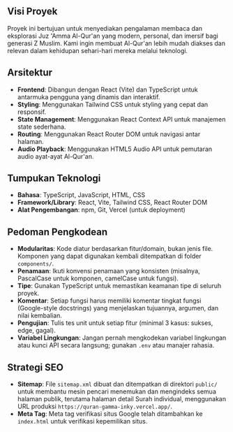 ## Visi Proyek

Proyek ini bertujuan untuk menyediakan pengalaman membaca dan eksplorasi Juz 'Amma Al-Qur'an yang modern, personal, dan imersif bagi generasi Z Muslim. Kami ingin membuat Al-Qur'an lebih mudah diakses dan relevan dalam kehidupan sehari-hari mereka melalui teknologi.

## Arsitektur

- **Frontend**: Dibangun dengan React (Vite) dan TypeScript untuk antarmuka pengguna yang dinamis dan interaktif.
- **Styling**: Menggunakan Tailwind CSS untuk styling yang cepat dan responsif.
- **State Management**: Menggunakan React Context API untuk manajemen state sederhana.
- **Routing**: Menggunakan React Router DOM untuk navigasi antar halaman.
- **Audio Playback**: Menggunakan HTML5 Audio API untuk pemutaran audio ayat-ayat Al-Qur'an.

## Tumpukan Teknologi

- **Bahasa**: TypeScript, JavaScript, HTML, CSS
- **Framework/Library**: React, Vite, Tailwind CSS, React Router DOM
- **Alat Pengembangan**: npm, Git, Vercel (untuk deployment)

## Pedoman Pengkodean

- **Modularitas**: Kode diatur berdasarkan fitur/domain, bukan jenis file. Komponen yang dapat digunakan kembali ditempatkan di folder `components/`.
- **Penamaan**: Ikuti konvensi penamaan yang konsisten (misalnya, PascalCase untuk komponen, camelCase untuk fungsi).
- **Tipe**: Gunakan TypeScript untuk memastikan keamanan tipe di seluruh proyek.
- **Komentar**: Setiap fungsi harus memiliki komentar tingkat fungsi (Google-style docstrings) yang menjelaskan tujuannya, argumen, dan nilai kembalian.
- **Pengujian**: Tulis tes unit untuk setiap fitur (minimal 3 kasus: sukses, edge, gagal).
- **Variabel Lingkungan**: Jangan pernah mengkodekan variabel lingkungan atau kunci API secara langsung; gunakan `.env` atau manajer rahasia.

## Strategi SEO

- **Sitemap**: File `sitemap.xml` dibuat dan ditempatkan di direktori `public/` untuk membantu mesin pencari menemukan dan mengindeks semua halaman publik, terutama halaman detail Surah individual, menggunakan URL produksi `https://quran-gamma-inky.vercel.app/`.
- **Meta Tag**: Meta tag verifikasi situs Google telah ditambahkan ke `index.html` untuk verifikasi kepemilikan situs.